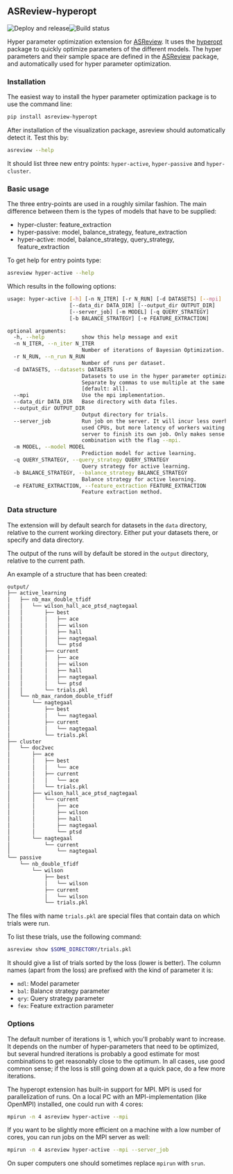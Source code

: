 ## ASReview-hyperopt

![Deploy and release](https://github.com/asreview/asreview-hyperopt/workflows/Deploy%20and%20release/badge.svg)![Build status](https://github.com/asreview/asreview-hyperopt/workflows/test-suite/badge.svg)

Hyper parameter optimization extension for 
[ASReview](https://github.com/asreview/asreview). It uses the 
[hyperopt](https://github.com/hyperopt/hyperopt) package to quickly optimize parameters
of the different models. The hyper parameters and their sample space are defined in the
[ASReview](https://github.com/asreview/asreview) package, and 
automatically used for hyper parameter optimization.

### Installation

The easiest way to install the hyper parameter optimization package is to use the command line:

``` bash
pip install asreview-hyperopt
```

After installation of the visualization package, asreview should automatically detect it.
Test this by:

```bash
asreview --help
```

It should list three new entry points: `hyper-active`, `hyper-passive` and `hyper-cluster`.

### Basic usage

The three entry-points are used in a roughly similar fashion. The main difference between them is
the types of models that have to be supplied:

- hyper-cluster: feature_extraction
- hyper-passive: model, balance\_strategy, feature\_extraction
- hyper-active: model, balance\_strategy, query\_strategy, feature\_extraction


To get help for entry points type:

```bash
asreview hyper-active --help
```

Which results in the following options:

```bash
usage: hyper-active [-h] [-n N_ITER] [-r N_RUN] [-d DATASETS] [--mpi]
                    [--data_dir DATA_DIR] [--output_dir OUTPUT_DIR]
                    [--server_job] [-m MODEL] [-q QUERY_STRATEGY]
                    [-b BALANCE_STRATEGY] [-e FEATURE_EXTRACTION]

optional arguments:
  -h, --help            show this help message and exit
  -n N_ITER, --n_iter N_ITER
                        Number of iterations of Bayesian Optimization.
  -r N_RUN, --n_run N_RUN
                        Number of runs per dataset.
  -d DATASETS, --datasets DATASETS
                        Datasets to use in the hyper parameter optimization
                        Separate by commas to use multiple at the same time
                        [default: all].
  --mpi                 Use the mpi implementation.
  --data_dir DATA_DIR   Base directory with data files.
  --output_dir OUTPUT_DIR
                        Output directory for trials.
  --server_job          Run job on the server. It will incur less overhead of
                        used CPUs, but more latency of workers waiting for the
                        server to finish its own job. Only makes sense in
                        combination with the flag --mpi.
  -m MODEL, --model MODEL
                        Prediction model for active learning.
  -q QUERY_STRATEGY, --query_strategy QUERY_STRATEGY
                        Query strategy for active learning.
  -b BALANCE_STRATEGY, --balance_strategy BALANCE_STRATEGY
                        Balance strategy for active learning.
  -e FEATURE_EXTRACTION, --feature_extraction FEATURE_EXTRACTION
                        Feature extraction method.

```

### Data structure

The extension will by default search for datasets in the `data` directory, relative to the current
working directory. Either put your datasets there, or specify and data directory.

The output of the runs will by default be stored in the `output` directory, relative to
the current path.

An example of a structure that has been created:

```bash
output/
├── active_learning
│   ├── nb_max_double_tfidf
│   │   └── wilson_hall_ace_ptsd_nagtegaal
│   │       ├── best
│   │       │   ├── ace
│   │       │   ├── wilson
│   │       │   ├── hall
│   │       │   ├── nagtegaal
│   │       │   └── ptsd
│   │       ├── current
│   │       │   ├── ace
│   │       │   ├── wilson
│   │       │   ├── hall
│   │       │   ├── nagtegaal
│   │       │   └── ptsd
│   │       └── trials.pkl
│   └── nb_max_random_double_tfidf
│       └── nagtegaal
│           ├── best
│           │   └── nagtegaal
│           ├── current
│           │   └── nagtegaal
│           └── trials.pkl
├── cluster
│   └── doc2vec
│       ├── ace
│       │   ├── best
│       │   │   └── ace
│       │   ├── current
│       │   │   └── ace
│       │   └── trials.pkl
│       ├── wilson_hall_ace_ptsd_nagtegaal
│       │   └── current
│       │       ├── ace
│       │       ├── wilson
│       │       ├── hall
│       │       ├── nagtegaal
│       │       └── ptsd
│       └── nagtegaal
│           └── current
│               └── nagtegaal
└── passive
    └── nb_double_tfidf
        └── wilson
            ├── best
            │   └── wilson
            ├── current
            │   └── wilson
            └── trials.pkl
```

The files with name `trials.pkl` are special files that contain data on which trials were run.

To list these trials, use the following command:

```bash
asreview show $SOME_DIRECTORY/trials.pkl
```

It should give a list of trials sorted by the loss (lower is better). The column names (apart
from the loss) are prefixed with the kind of parameter it is:

- `mdl`: Model parameter
- `bal`: Balance strategy parameter
- `qry`: Query strategy parameter
- `fex`: Feature extraction parameter

### Options

The default number of iterations is 1, which you'll probably want to increase. It depends on the
number of hyper-parameters that need to be optimized, but several hundred iterations is probably
a good estimate for most combinations to get reasonably close to the optimum. In all cases,
use good common sense; if the loss is still going down at a quick pace, do a few more iterations.

The hyperopt extension has built-in support for MPI. MPI is used for parallelization of runs. On
a local PC with an MPI-implementation (like OpenMPI) installed, one could run with 4 cores:

```bash
mpirun -n 4 asreview hyper-active --mpi
```

If you want to be slightly more efficient on a machine with a low number of cores, you can run
jobs on the MPI server as well:

```bash
mpirun -n 4 asreview hyper-active --mpi --server_job
```

On super computers one should sometimes replace `mpirun` with `srun`.
